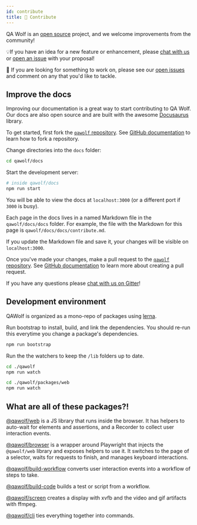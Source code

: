 ```yaml
---
id: contribute
title: 🙋 Contribute
---
```


QA Wolf is an [open source](https://github.com/qawolf/qawolf) project, and we welcome improvements from the community!

💡If you have an idea for a new feature or enhancement, please [chat with us](https://gitter.im/qawolf/community) or [open an issue](https://github.com/qawolf/qawolf/issues/new) with your proposal!

👀 If you are looking for something to work on, please see our [open issues](https://github.com/qawolf/qawolf/issues) and comment on any that you'd like to tackle.

## Improve the docs

Improving our documentation is a great way to start contributing to QA Wolf. Our docs are also open source and are built with the awesome [Docusaurus](https://v2.docusaurus.io/) library.

To get started, first fork the [`qawolf` repository](https://github.com/qawolf/qawolf). See [GitHub documentation](https://help.github.com/en/github/getting-started-with-github/fork-a-repo) to learn how to fork a repository.

Change directories into the `docs` folder:

```bash
cd qawolf/docs
```

Start the development server:

```bash
# inside qawolf/docs
npm run start
```

You will be able to view the docs at `localhost:3000` (or a different port if `3000` is busy).

Each page in the docs lives in a named Markdown file in the `qawolf/docs/docs` folder. For example, the file with the Markdown for this page is `qawolf/docs/docs/contribute.md`.

If you update the Markdown file and save it, your changes will be visible on `localhost:3000`.

Once you've made your changes, make a pull request to the [`qawolf` repository](https://github.com/qawolf/qawolf). See [GitHub documentation](https://help.github.com/en/desktop/contributing-to-projects/creating-a-pull-request) to learn more about creating a pull request.

If you have any questions please [chat with us on Gitter](https://gitter.im/qawolf/community)!

## Development environment

QAWolf is organized as a mono-repo of packages using [lerna](https://github.com/lerna/lerna).

Run bootstrap to install, build, and link the dependencies. You should re-run this everytime you change a package's dependencies.

```sh
npm run bootstrap
```

Run the the watchers to keep the `/lib` folders up to date.

```sh
cd ./qawolf
npm run watch

cd ./qawolf/packages/web
npm run watch
```

## What are all of these packages?!

[@qawolf/web](https://github.com/qawolf/qawolf/tree/master/packages/web) is a JS library that runs inside the browser. It has helpers to auto-wait for elements and assertions, and a Recorder to collect user interaction events.

[@qawolf/browser](https://github.com/qawolf/qawolf/tree/master/packages/browser) is a wrapper around Playwright that injects the `@qawolf/web` library and exposes helpers to use it. It switches to the page of a selector, waits for requests to finish, and manages keyboard interactions.

[@qawolf/build-workflow](https://github.com/qawolf/qawolf/tree/master/packages/build-workflow) converts user interaction events into a workflow of steps to take.

[@qawolf/build-code](https://github.com/qawolf/qawolf/tree/master/packages/build-code) builds a test or script from a workflow.

[@qawolf/screen](https://github.com/qawolf/qawolf/tree/master/packages/screen) creates a display with xvfb and the video and gif artifacts with ffmpeg.

[@qawolf/cli](https://github.com/qawolf/qawolf/tree/master/packages/cli) ties everything together into commands.
